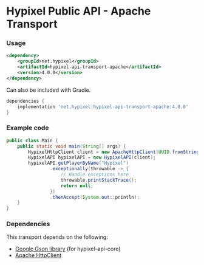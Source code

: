 Hypixel Public API - Apache Transport
======

### Usage

```xml
<dependency>
    <groupId>net.hypixel</groupId>
    <artifactId>hypixel-api-transport-apache</artifactId>
    <version>4.0.0</version>
</dependency>
```

Can also be included with Gradle.

```gradle
dependencies {
    implementation 'net.hypixel:hypixel-api-transport-apache:4.0.0'
}
```

### Example code

```java
public class Main {
    public static void main(String[] args) {
        HypixelHttpClient client = new ApacheHttpClient(UUID.fromString("your-api-key-here"));
        HypixelAPI hypixelAPI = new HypixelAPI(client);
        hypixelAPI.getPlayerByName("Hypixel")
                .exceptionally(throwable -> {
                    // Handle exceptions here
                    throwable.printStackTrace();
                    return null;
                })
                .thenAccept(System.out::println);
    }
}
```

### Dependencies

This transport depends on the following:

* [Google Gson library](https://mvnrepository.com/artifact/com.google.code.gson/gson) (for hypixel-api-core)
* [Apache HttpClient](https://mvnrepository.com/artifact/org.apache.httpcomponents/httpclient)